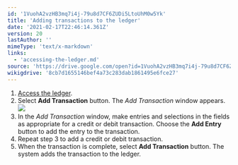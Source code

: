 ```yaml
---
id: '1VuohA2vzHB3mq7i4j-79u8d7CF6ZUDi5LtoUhM0w5Yk'
title: 'Adding transactions to the ledger'
date: '2021-02-17T22:46:14.361Z'
version: 20
lastAuthor: ''
mimeType: 'text/x-markdown'
links:
  - 'accessing-the-ledger.md'
source: 'https://drive.google.com/open?id=1VuohA2vzHB3mq7i4j-79u8d7CF6ZUDi5LtoUhM0w5Yk'
wikigdrive: '8cb7d1655146bef4a73c283dab1861495e6fce27'
---
```

1. [Access the ledger](accessing-the-ledger.md).
2. Select <strong>Add Transaction</strong> button. The <em>Add Transaction</em> window appears.
    ![](../adding-transactions-to-the-ledger.assets/4841bbbf2b279961a01a56efcdc96e6d.png)
3. In the <em>Add Transaction</em> window, make entries and selections in the fields as appropriate for a credit or debit transaction. Choose the <strong>Add Entry</strong> button to add the entry to the transaction.
4. Repeat step 3 to add a credit or debit transaction.
5. When the transaction is complete, select <strong>Add Transaction</strong> button. The system adds the transaction to the ledger.
